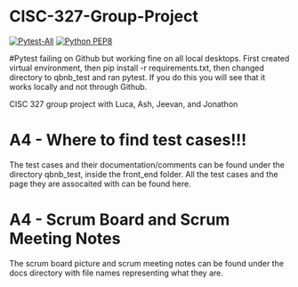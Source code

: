 # CISC-327-Group-Project

[![Pytest-All](https://github.com/JonathonSwart/CISC-327-Group-Project/actions/workflows/pytest.yml/badge.svg)](https://github.com/JonathonSwart/CISC-327-Group-Project/actions/workflows/pytest.yml)
[![Python PEP8](https://github.com/JonathonSwart/CISC-327-Group-Project/actions/workflows/style_check.yml/badge.svg)](https://github.com/JonathonSwart/CISC-327-Group-Project/actions/workflows/style_check.yml)

#Pytest failing on Github but working fine on all local desktops. First created virtual environment, then pip install -r requirements.txt, then changed directory to qbnb_test and ran pytest. If you do this you will see that it works locally and not through Github.

CISC 327 group project with Luca, Ash, Jeevan, and Jonathon

# A4 - Where to find test cases!!!

The test cases and their documentation/comments can be found under the directory qbnb_test, inside the
front_end folder. All the test cases and the page they are assocaited with can be found here.

# A4 - Scrum Board and Scrum Meeting Notes

The scrum board picture and scrum meeting notes can be found under the docs directory with file names
representing what they are.
